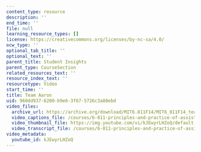 ```yaml
---
content_type: resource
description: ''
end_time: ''
file: null
learning_resource_types: []
license: https://creativecommons.org/licenses/by-nc-sa/4.0/
ocw_type: ''
optional_tab_title: ''
optional_text: ''
parent_title: Student Insights
parent_type: CourseSection
related_resources_text: ''
resource_index_text: ''
resourcetype: Video
start_time: ''
title: Team Aaron
uid: 960dd937-6200-b9e6-3f67-5726c3a80ebd
video_files:
  archive_url: https://archive.org/download/MIT6.811F14/MIT6_811F14_team_aaron_300k.mp4
  video_captions_file: /courses/6-811-principles-and-practice-of-assistive-technology-fall-2014/3a93b71b38735ad8abaed3a711a53835_kJEwyrLHZoQ.vtt
  video_thumbnail_file: https://img.youtube.com/vi/kJEwyrLHZoQ/default.jpg
  video_transcript_file: /courses/6-811-principles-and-practice-of-assistive-technology-fall-2014/07189dece3d885e739df9b4785215b29_kJEwyrLHZoQ.pdf
video_metadata:
  youtube_id: kJEwyrLHZoQ
---
```

